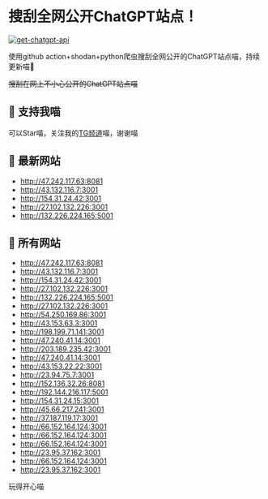 # 搜刮全网公开ChatGPT站点！

[![get-chatgpt-api](https://github.com/PuddinCat/Free-ChatGPT-ChatBot/actions/workflows/main.yaml/badge.svg)](https://github.com/PuddinCat/Free-ChatGPT-ChatBot/actions/workflows/main.yaml)

使用github action+shodan+python爬虫搜刮全网公开的ChatGPT站点喵，持续更新喵🥳

~~搜刮在网上不小心公开的ChatGPT站点喵~~

## 🚀 支持我喵

可以Star喵，关注我的[TG频道](https://t.me/puddin_share)喵，谢谢喵

## 📖 最新网站

- http://47.242.117.63:8081
- http://43.132.116.7:3001
- http://154.31.24.42:3001
- http://27.102.132.226:3001
- http://132.226.224.165:5001


## 📖 所有网站

- http://47.242.117.63:8081
- http://43.132.116.7:3001
- http://154.31.24.42:3001
- http://27.102.132.226:3001
- http://132.226.224.165:5001
- http://27.102.132.226:3001
- http://54.250.169.86:3001
- http://43.153.63.3:3001
- http://198.199.71.141:3001
- http://47.240.41.14:3001
- http://203.189.235.42:3001
- http://47.240.41.14:3001
- http://43.153.22.22:3001
- http://23.94.75.7:3001
- http://152.136.32.26:8081
- http://192.144.216.117:5001
- http://154.31.24.15:3001
- http://45.66.217.241:3001
- http://37.187.119.17:3001
- http://66.152.164.124:3001
- http://66.152.164.124:3001
- http://66.152.164.124:3001
- http://23.95.37.162:3001
- http://66.152.164.124:3001
- http://23.95.37.162:3001


玩得开心喵
